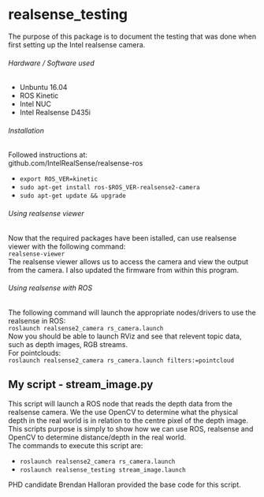 # realsense_testing

The purpose of this package is to document the testing that was done when first setting up the Intel realsense camera.
###### Hardware / Software used
- Unbuntu 16.04
- ROS Kinetic
- Intel NUC
- Intel Realsense D435i
###### Installation
Followed instructions at:  
github.com/IntelRealSense/realsense-ros  
- `export ROS_VER=kinetic`
- `sudo apt-get install ros-$ROS_VER-realsense2-camera`
- `sudo apt-get update && upgrade`  
###### Using realsense viewer
Now that the required packages have been istalled, can use realsense viewer with the following command:  
`realsense-viewer`  
The realsense viewer allows us to access the camera and view the output from the camera. I also updated the firmware from within this program.  
###### Using realsense with ROS
The following command will launch the appropriate nodes/drivers to use the realsense in ROS:  
`roslaunch realsense2_camera rs_camera.launch`  
Now you should be able to launch RViz and see that relevent topic data, such as depth images, RGB streams.  
For pointclouds:  
`roslaunch realsense2_camera rs_camera.launch filters:=pointcloud`  
## My script - stream_image.py
This script will launch a ROS node that reads the depth data from the realsense camera. We the use OpenCV to determine what the physical depth in the real world is in relation to the centre pixel of the depth image. This scripts purpose is simply to show how we can use ROS, realsense and OpenCV to determine distance/depth in the real world.  
The commands to execute this script are:  
- `roslaunch realsense2_camera rs_camera.launch`
- `roslaunch realsense_testing stream_image.launch`  

PHD candidate Brendan Halloran provided the base code for this script.
